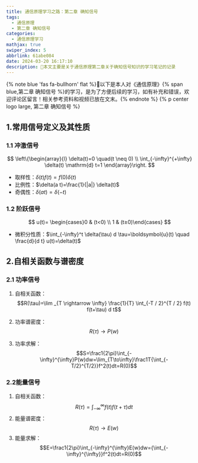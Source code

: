 ```yaml
---
title: 通信原理学习之路：第二章 确知信号
tags:
  - 通信原理
  - 第二章 确知信号
categories:
  - 通信原理学习
mathjax: true
swiper_index: 5
abbrlink: 61abe084
date: 2024-03-20 16:17:10
description: 🥧本文主要是关于通信原理第二章关于确知信号知识的学习笔记的记录
---
```

{% note blue 'fas fa-bullhorn' flat %}🌈以下是本人对《通信原理》{% span blue,第二章 确知信号 %}的学习，是为了方便后续的学习，如有补充和错误，欢迎评论区留言！相关参考资料和视频已放在文末。{% endnote %}
{% p center logo large, 第二章 确知信号 %}
## 1.常用信号定义及其性质
### 1.1 冲激信号
$$
\left\{\begin{array}{l}
\delta(t)=0 \quad(t \neq 0) \\
\int_{-\infty}^{+\infty} \delta(t) \mathrm{d} t=1
\end{array}\right.
$$
- 取样性：$\delta(t) f(t)=f(0) \delta(t)$
- 比例性：$\delta(a t)=\frac{1}{|a|} \delta(t)$
- 奇偶性：$\delta(a t)= \delta(-  t)$

### 1.2 阶跃信号
$$
u(t)= \begin{cases}0 & (t<0) \\ 1 & (t≥0)\end{cases}
$$
- 微积分性质：$\int_{-\infty}^t \delta(\tau) d \tau=\boldsymbol{u}(t) \quad \frac{d}{d t} u(t)=\delta(t)$

## 2.自相关函数与谱密度
### 2.1 功率信号
1. 自相关函数：
$$R(\tau)=\lim _{T \rightarrow \infty} \frac{1}{T} \int_{-T / 2}^{T / 2} f(t) f(t+\tau) d t$$

2. 功率谱密度：$$R(τ)\rightarrow P(w)$$
3. 功率求解：
$$S=\frac1{2\pi}\int_{-\infty}^{\infty}P(w)dw=\lim_{T\to\infty}\frac1T{\int_{-T/2}^{T/2}}f^2(t)dt=R(0)$$

### 2.2能量信号
1. 自相关函数：
$$R(\tau)=\int_{-\infty}^{\infty}f(t)f(t+\tau)dt$$
2. 能量谱密度：$$R(τ)\rightarrow E(w)$$
3. 能量求解：
$$E=\frac1{2\pi}\int_{-\infty}^{\infty}E(w)dw={\int_{-\infty}^{\infty}}f^2(t)dt=R(0)$$